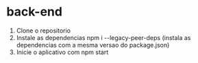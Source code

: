 # back-end

1) Clone o repositorio
2) Instale as dependencias 
npm i --legacy-peer-deps (instala as dependencias com a mesma versao do package.json)
3) Inicie o aplicativo com npm start
